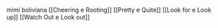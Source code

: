 mimi boliviana
[[Cheering e Rooting]]
[[Pretty e Quite]]
[[Look for e Look up]]
[[Watch Out e Look out]]